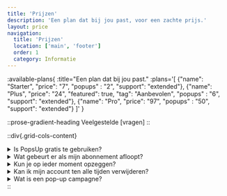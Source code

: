 ```yaml
---
title: 'Prijzen'
description: 'Een plan dat bij jou past, voor een zachte prijs.'
layout: price
navigation:
  title: 'Prijzen'
  location: ['main', 'footer']
  order: 1
  category: Informatie
---
```


:available-plans{
:title="Een plan dat bij jou past."
:plans='[
{"name": "Starter", "price": "7", "popups" : "2", "support": "extended"},
{"name": "Plus", "price": "24", "featured": true, "tag": "Aanbevolen", "popups" : "6", "support": "extended"},
{"name": "Pro", "price": "97", "popups" : "50", "support": "extended"}
]'
}

::prose-gradient-heading
Veelgestelde [vragen]
::

::div{.grid-cols-content}

<details>
<summary>Is PopsUp gratis te gebruiken?</summary>
De eerste 14 dagen kun je PopsUp gratis en zonder betaalmethode uitproberen. Na deze periode dien je een abonnement af te nemen.
</details>

<details>
<summary>Wat gebeurt er als mijn abonnement afloopt?</summary>
Als je abonnement afloopt, wordt je pop-up campagne offline gezet en kun je geen nieuwe campagnes toevoegen. Wel kun je je huidige campagne blijven bewerken.
</details>

<details>
<summary>Kun je op ieder moment opzeggen?</summary>
Ja, je kunt op elk moment je abonnement opzeggen. Je blijft toegang houden tot je account.
</details>

<details>
<summary>Kan ik mijn account ten alle tijden verwijderen?</summary>
Ja, jij blijft eigenaar van jouw gegevens. Je kunt op ieder gewenst moment jouw account verwijderen.
</details>

<details>
<summary>Wat is een pop-up campagne?</summary>
Een pop-up of pop-up formulier refereert naar een pop-up campagne. Binnen PopsUp kun je verschillende pop-up campagnes tegelijkertijd laten draaien. Deze kun je live of offline zetten.
</details>
::
